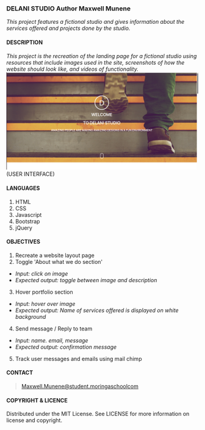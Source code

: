 ### **DELANI STUDIO** Author Maxwell Munene
_This project features a fictional studio and gives information about the services offered and projects done by the studio._

#### **DESCRIPTION**
*This project is the recreation of the landing page for a fictional studio using resources that include images used in the site, screenshots of how the website should look like, and videos of functionality.*
![USER INTERFACE](images/screenshot.png) (USER INTERFACE)

#### **LANGUAGES**
1. HTML
2. CSS
3. Javascript
4. Bootstrap
5. jQuery

#### **OBJECTIVES**
1. Recreate a website layout page
2. Toggle 'About what we do section'
* _Input: click on image_
* _Expected output: toggle between image and description_
3. Hover portfolio section
* _Input: hover over image_
* _Expected output: Name of services offered is displayed on white background_
4. Send message / Reply to team
* _Input: name. email, message_
* _Expected output: confirmation message_
5. Track user messages and emails using mail chimp

#### **CONTACT**
>Maxwell.Munene@student.moringaschoolcom <br>

#### **COPYRIGHT & LICENCE**
Distributed under the MIT License. See LICENSE for more information on license and copyright.
